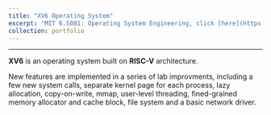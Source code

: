 ```yaml
---
title: "XV6 Operating System"
excerpt: "MIT 6.S081: Operating System Engineering, click [here](https://github.com/Altman-S/xv6-operating-system) <br/><img src='/images/projects/xv6.webp' width='70%'>"
collection: portfolio
---
```


---

**XV6** is an operating system built on **RISC-V** architecture.

New features are implemented in a series of lab improvments, including a few new system calls, separate kernel page for each process, lazy allocation, copy-on-write, mmap, user-level threading, fined-grained memory allocator and cache block, file system and a basic network driver.
